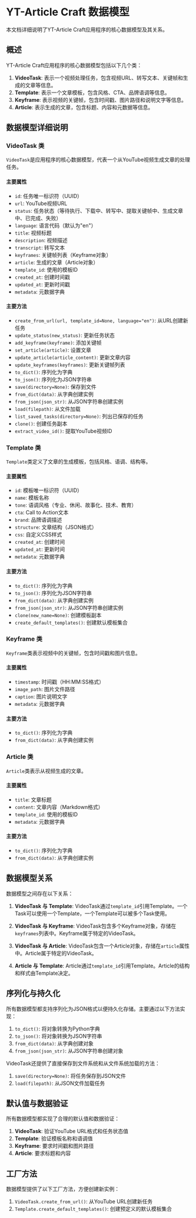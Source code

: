# YT-Article Craft 数据模型

本文档详细说明了YT-Article Craft应用程序的核心数据模型及其关系。

## 概述

YT-Article Craft应用程序的核心数据模型包括以下几个类：

1. **VideoTask**: 表示一个视频处理任务，包含视频URL、转写文本、关键帧和生成的文章等信息。
2. **Template**: 表示一个文章模板，包含风格、CTA、品牌语调等信息。
3. **Keyframe**: 表示视频的关键帧，包含时间戳、图片路径和说明文字等信息。
4. **Article**: 表示生成的文章，包含标题、内容和元数据等信息。

## 数据模型详细说明

### VideoTask 类

`VideoTask`是应用程序的核心数据模型，代表一个从YouTube视频生成文章的处理任务。

#### 主要属性

- `id`: 任务唯一标识符（UUID）
- `url`: YouTube视频URL
- `status`: 任务状态（等待执行、下载中、转写中、提取关键帧中、生成文章中、已完成、失败）
- `language`: 语言代码（默认为"en"）
- `title`: 视频标题
- `description`: 视频描述
- `transcript`: 转写文本
- `keyframes`: 关键帧列表（Keyframe对象）
- `article`: 生成的文章（Article对象）
- `template_id`: 使用的模板ID
- `created_at`: 创建时间戳
- `updated_at`: 更新时间戳
- `metadata`: 元数据字典

#### 主要方法

- `create_from_url(url, template_id=None, language="en")`: 从URL创建新任务
- `update_status(new_status)`: 更新任务状态
- `add_keyframe(keyframe)`: 添加关键帧
- `set_article(article)`: 设置文章
- `update_article(article_content)`: 更新文章内容
- `update_keyframes(keyframes)`: 更新关键帧列表
- `to_dict()`: 序列化为字典
- `to_json()`: 序列化为JSON字符串
- `save(directory=None)`: 保存到文件
- `from_dict(data)`: 从字典创建实例
- `from_json(json_str)`: 从JSON字符串创建实例
- `load(filepath)`: 从文件加载
- `list_saved_tasks(directory=None)`: 列出已保存的任务
- `clone()`: 创建任务副本
- `extract_video_id()`: 提取YouTube视频ID

### Template 类

`Template`类定义了文章的生成模板，包括风格、语调、结构等。

#### 主要属性

- `id`: 模板唯一标识符（UUID）
- `name`: 模板名称
- `tone`: 语调风格（专业、休闲、故事化、技术、教育）
- `cta`: Call to Action文本
- `brand`: 品牌语调描述
- `structure`: 文章结构（JSON格式）
- `css`: 自定义CSS样式
- `created_at`: 创建时间
- `updated_at`: 更新时间
- `metadata`: 元数据字典

#### 主要方法

- `to_dict()`: 序列化为字典
- `to_json()`: 序列化为JSON字符串
- `from_dict(data)`: 从字典创建实例
- `from_json(json_str)`: 从JSON字符串创建实例
- `clone(new_name=None)`: 创建模板副本
- `create_default_templates()`: 创建默认模板集合

### Keyframe 类

`Keyframe`类表示视频中的关键帧，包含时间戳和图片信息。

#### 主要属性

- `timestamp`: 时间戳（HH:MM:SS格式）
- `image_path`: 图片文件路径
- `caption`: 图片说明文字
- `metadata`: 元数据字典

#### 主要方法

- `to_dict()`: 序列化为字典
- `from_dict(data)`: 从字典创建实例

### Article 类

`Article`类表示从视频生成的文章。

#### 主要属性

- `title`: 文章标题
- `content`: 文章内容（Markdown格式）
- `template_id`: 使用的模板ID
- `metadata`: 元数据字典

#### 主要方法

- `to_dict()`: 序列化为字典
- `from_dict(data)`: 从字典创建实例

## 数据模型关系

数据模型之间存在以下关系：

1. **VideoTask 与 Template**: VideoTask通过`template_id`引用Template。一个Task可以使用一个Template，一个Template可以被多个Task使用。

2. **VideoTask 与 Keyframe**: VideoTask包含多个Keyframe对象，存储在`keyframes`列表中。Keyframe属于特定的VideoTask。

3. **VideoTask 与 Article**: VideoTask包含一个Article对象，存储在`article`属性中。Article属于特定的VideoTask。

4. **Article 与 Template**: Article通过`template_id`引用Template。Article的结构和样式由Template决定。

## 序列化与持久化

所有数据模型都支持序列化为JSON格式以便持久化存储。主要通过以下方法实现：

1. `to_dict()`: 将对象转换为Python字典
2. `to_json()`: 将对象转换为JSON字符串
3. `from_dict(data)`: 从字典创建对象
4. `from_json(json_str)`: 从JSON字符串创建对象

VideoTask还提供了直接保存到文件系统和从文件系统加载的方法：

1. `save(directory=None)`: 将任务保存到JSON文件
2. `load(filepath)`: 从JSON文件加载任务

## 默认值与数据验证

所有数据模型都实现了合理的默认值和数据验证：

1. **VideoTask**: 验证YouTube URL格式和任务状态值
2. **Template**: 验证模板名称和语调值
3. **Keyframe**: 要求时间戳和图片路径
4. **Article**: 要求标题和内容

## 工厂方法

数据模型提供了以下工厂方法，方便创建新实例：

1. `VideoTask.create_from_url()`: 从YouTube URL创建新任务
2. `Template.create_default_templates()`: 创建预定义的默认模板集合 